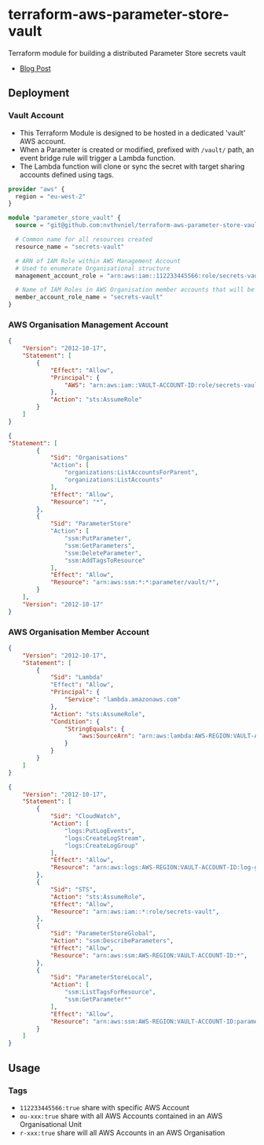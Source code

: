 # terraform-aws-parameter-store-vault
Terraform module for building a distributed Parameter Store secrets vault

- [Blog Post](https://hello.nathanielstevens.app/posts/parameter_store_vault)

## Deployment

### Vault Account

- This Terraform Module is designed to be hosted in a dedicated 'vault' AWS account.
- When a Parameter is created or modified, prefixed with `/vault/` path, an event bridge rule will trigger a Lambda function.
- The Lambda function will clone or sync the secret with target sharing accounts defined using tags.

```terraform
provider "aws" {
  region = "eu-west-2"
}

module "parameter_store_vault" {
  source = "git@github.com:nvthvniel/terraform-aws-parameter-store-vault.git//terraform?ref=vx.x.x"

  # Common name for all resources created
  resource_name = "secrets-vault"

  # ARN of IAM Role within AWS Management Account
  # Used to enumerate Organisational structure
  management_account_role = "arn:aws:iam::112233445566:role/secrets-vault"

  # Name of IAM Roles in AWS Organisation member accounts that will be shared to
  member_account_role_name = "secrets-vault"
}
```

### AWS Organisation Management Account

```json
{
    "Version": "2012-10-17",
    "Statement": [
        {
            "Effect": "Allow",
            "Principal": {
                "AWS": "arn:aws:iam::VAULT-ACCOUNT-ID:role/secrets-vault-lambda"
            },
            "Action": "sts:AssumeRole"
        }
    ]
}
```

```json
{
"Statement": [
        {
            "Sid": "Organisations"
            "Action": [
                "organizations:ListAccountsForParent",
                "organizations:ListAccounts"
            ],
            "Effect": "Allow",
            "Resource": "*",
        },
        {
            "Sid": "ParameterStore"
            "Action": [
                "ssm:PutParameter",
                "ssm:GetParameters",
                "ssm:DeleteParameter",
                "ssm:AddTagsToResource"
            ],
            "Effect": "Allow",
            "Resource": "arn:aws:ssm:*:*:parameter/vault/*",
        }
    ],
    "Version": "2012-10-17"
}
```

### AWS Organisation Member Account

```json
{
    "Version": "2012-10-17",
    "Statement": [
        {
            "Sid": "Lambda"
            "Effect": "Allow",
            "Principal": {
                "Service": "lambda.amazonaws.com"
            },
            "Action": "sts:AssumeRole",
            "Condition": {
                "StringEquals": {
                    "aws:SourceArn": "arn:aws:lambda:AWS-REGION:VAULT-ACCOUNT-ID:function:secrets-vault"
                }
            }
        }
    ]
}
```

```json
{
    "Version": "2012-10-17",
    "Statement": [
        {
            "Sid": "CloudWatch",
            "Action": [
                "logs:PutLogEvents",
                "logs:CreateLogStream",
                "logs:CreateLogGroup"
            ],
            "Effect": "Allow",
            "Resource": "arn:aws:logs:AWS-REGION:VAULT-ACCOUNT-ID:log-group:/aws/lambda/secrets-vault:*",
        },
        {
            "Sid": "STS",
            "Action": "sts:AssumeRole",
            "Effect": "Allow",
            "Resource": "arn:aws:iam::*:role/secrets-vault",
        },
        {
            "Sid": "ParameterStoreGlobal",
            "Action": "ssm:DescribeParameters",
            "Effect": "Allow",
            "Resource": "arn:aws:ssm:AWS-REGION:VAULT-ACCOUNT-ID:*",
        },
        {
            "Sid": "ParameterStoreLocal",
            "Action": [
                "ssm:ListTagsForResource",
                "ssm:GetParameter*"
            ],
            "Effect": "Allow",
            "Resource": "arn:aws:ssm:AWS-REGION:VAULT-ACCOUNT-ID:parameter/vault/*",
        }
    ]
}
```

## Usage

### Tags
- `112233445566:true` share with specific AWS Account 
- `ou-xxx:true` share with all AWS Accounts contained in an AWS Organisational Unit
- `r-xxx:true` share will all AWS Accounts in an AWS Organisation
